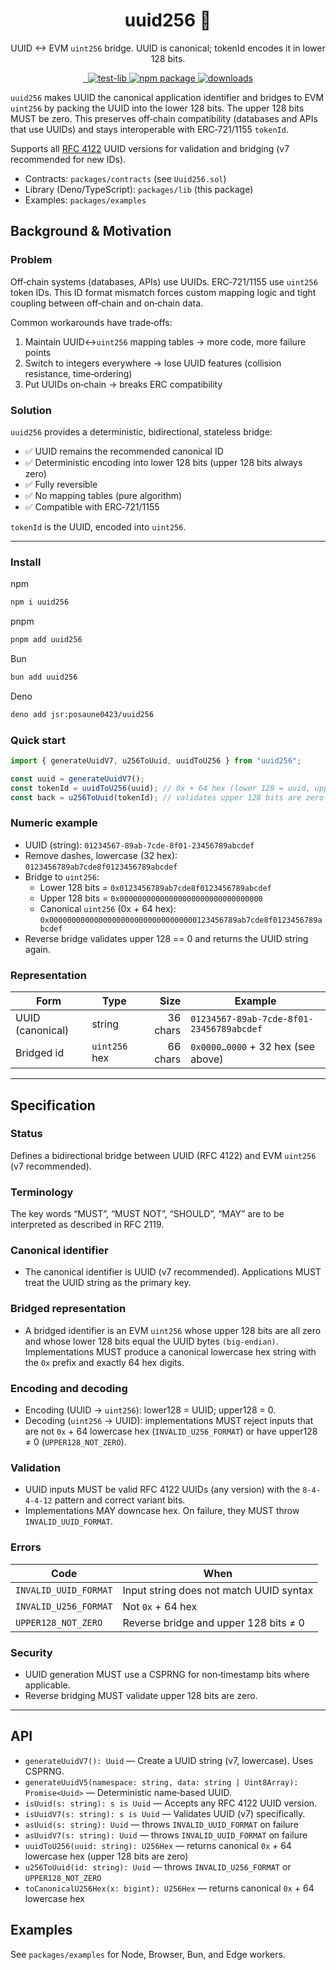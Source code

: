 <div align="center">

<h1>uuid256 🔑</h1>

<p>UUID ↔ EVM <code>uint256</code> bridge. UUID is canonical; tokenId encodes it in lower 128 bits.</p>

<p>

<a href="https://jsr.io/@posaune0423/uuid256">
        <img src="https://jsr.io/badges/@posaune0423/uuid256" alt="" />
      </a>
      <a href="https://jsr.io/@posaune0423/uuid256">
        <img src="https://jsr.io/badges/@posaune0423/uuid256/score" alt="" />
      </a>
      <a href="https://github.com/posaune0423/uuid256/actions/workflows/test-lib.yml">
        <img alt="test-lib" src="https://github.com/posaune0423/uuid256/actions/workflows/test-lib.yml/badge.svg" />
      </a>
      <a href="https://www.npmjs.com/package/uuid256">
        <img src="https://img.shields.io/npm/v/uuid256.svg" alt="npm package" />
      </a>
      <a href="https://npmjs.org/package/uuid256">
        <img alt="downloads" src="https://img.shields.io/npm/d18m/uuid256" />
      </a>
</p>

</div>

`uuid256` makes UUID the canonical application identifier and bridges to EVM
`uint256` by packing the UUID into the lower 128 bits. The upper 128 bits MUST
be zero. This preserves off‑chain compatibility (databases and APIs that use
UUIDs) and stays interoperable with ERC‑721/1155 `tokenId`.

Supports all [RFC 4122](https://www.rfc-editor.org/rfc/rfc4122) UUID versions
for validation and bridging (v7 recommended for new IDs).

- Contracts: `packages/contracts` (see `Uuid256.sol`)
- Library (Deno/TypeScript): `packages/lib` (this package)
- Examples: `packages/examples`

## Background & Motivation

### Problem

Off‑chain systems (databases, APIs) use UUIDs. ERC‑721/1155 use `uint256` token
IDs. This ID format mismatch forces custom mapping logic and tight coupling
between off‑chain and on‑chain data.

Common workarounds have trade‑offs:

1. Maintain UUID↔`uint256` mapping tables → more code, more failure points
2. Switch to integers everywhere → lose UUID features (collision resistance,
   time‑ordering)
3. Put UUIDs on‑chain → breaks ERC compatibility

### Solution

`uuid256` provides a deterministic, bidirectional, stateless bridge:

- ✅ UUID remains the recommended canonical ID
- ✅ Deterministic encoding into lower 128 bits (upper 128 bits always zero)
- ✅ Fully reversible
- ✅ No mapping tables (pure algorithm)
- ✅ Compatible with ERC‑721/1155

`tokenId` is the UUID, encoded into `uint256`.

---

### Install

npm

```bash
npm i uuid256
```

pnpm

```bash
pnpm add uuid256
```

Bun

```bash
bun add uuid256
```

Deno

```bash
deno add jsr:posaune0423/uuid256
```

### Quick start

```ts
import { generateUuidV7, u256ToUuid, uuidToU256 } from "uuid256";

const uuid = generateUuidV7();
const tokenId = uuidToU256(uuid); // 0x + 64 hex (lower 128 = uuid, upper 128 = 0)
const back = u256ToUuid(tokenId); // validates upper 128 bits are zero
```

### Numeric example

- UUID (string): `01234567-89ab-7cde-8f01-23456789abcdef`
- Remove dashes, lowercase (32 hex): `0123456789ab7cde8f0123456789abcdef`
- Bridge to `uint256`:
  - Lower 128 bits = `0x0123456789ab7cde8f0123456789abcdef`
  - Upper 128 bits = `0x00000000000000000000000000000000`
  - Canonical `uint256` (0x + 64 hex):
    `0x000000000000000000000000000000000123456789ab7cde8f0123456789abcdef`
- Reverse bridge validates upper 128 == 0 and returns the UUID string again.

### Representation

| Form             | Type          |     Size | Example                                  |
| ---------------- | ------------- | -------: | ---------------------------------------- |
| UUID (canonical) | string        | 36 chars | `01234567-89ab-7cde-8f01-23456789abcdef` |
| Bridged id       | `uint256` hex | 66 chars | `0x0000…0000` + 32 hex (see above)       |

---

## Specification

### Status

Defines a bidirectional bridge between UUID (RFC 4122) and EVM `uint256` (v7
recommended).

### Terminology

The key words “MUST”, “MUST NOT”, “SHOULD”, “MAY” are to be interpreted as
described in RFC 2119.

### Canonical identifier

- The canonical identifier is UUID (v7 recommended). Applications MUST treat the
  UUID string as the primary key.

### Bridged representation

- A bridged identifier is an EVM `uint256` whose upper 128 bits are all zero and
  whose lower 128 bits equal the UUID bytes `(big‑endian)`. Implementations MUST
  produce a canonical lowercase hex string with the `0x` prefix and exactly 64
  hex digits.

### Encoding and decoding

- Encoding (UUID → `uint256`): lower128 = UUID; upper128 = 0.
- Decoding (`uint256` → UUID): implementations MUST reject inputs that are not
  `0x` + 64 lowercase hex (`INVALID_U256_FORMAT`) or have upper128 ≠ 0
  (`UPPER128_NOT_ZERO`).

### Validation

- UUID inputs MUST be valid RFC 4122 UUIDs (any version) with the `8-4-4-4-12`
  pattern and correct variant bits.
- Implementations MAY downcase hex. On failure, they MUST throw
  `INVALID_UUID_FORMAT`.

### Errors

| Code                  | When                                    |
| --------------------- | --------------------------------------- |
| `INVALID_UUID_FORMAT` | Input string does not match UUID syntax |
| `INVALID_U256_FORMAT` | Not `0x` + 64 hex                       |
| `UPPER128_NOT_ZERO`   | Reverse bridge and upper 128 bits ≠ 0   |

### Security

- UUID generation MUST use a CSPRNG for non‑timestamp bits where applicable.
- Reverse bridging MUST validate upper 128 bits are zero.

---

## API

- `generateUuidV7(): Uuid` — Create a UUID string (v7, lowercase). Uses CSPRNG.
- `generateUuidV5(namespace: string, data: string | Uint8Array): Promise<Uuid>`
  — Deterministic name‑based UUID.
- `isUuid(s: string): s is Uuid` — Accepts any RFC 4122 UUID version.
- `isUuidV7(s: string): s is Uuid` — Validates UUID (v7) specifically.
- `asUuid(s: string): Uuid` — throws `INVALID_UUID_FORMAT` on failure
- `asUuidV7(s: string): Uuid` — throws `INVALID_UUID_FORMAT` on failure
- `uuidToU256(uuid: string): U256Hex` — returns canonical `0x` + 64 lowercase
  hex (upper 128 bits are zero)
- `u256ToUuid(id: string): Uuid` — throws `INVALID_U256_FORMAT` or
  `UPPER128_NOT_ZERO`
- `toCanonicalU256Hex(x: bigint): U256Hex` — returns canonical `0x` + 64
  lowercase hex

## Examples

See `packages/examples` for Node, Browser, Bun, and Edge workers.
